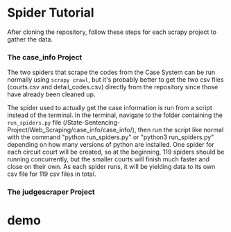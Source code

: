# Spider Tutorial

After cloning the repository, follow these steps for each scrapy project to gather the data.

### The case_info Project

The two spiders that scrape the codes from the Case System can be run normally using `scrapy crawl`, but it's probably better to get the two csv files (courts.csv and detail_codes.csv) directly from the repository since those have already been cleaned up.

The spider used to actually get the case information is run from a script instead of the terminal. In the terminal, navigate to the folder containing the `run_spiders.py` file (/State-Sentencing-Project/Web_Scraping/case_info/case_info/), then run the script like normal with the command "python run_spiders.py" or "python3 run_spiders.py" depending on how many versions of python are installed. One spider for each circuit court will be created, so at the beginning, 119 spiders should be running concurrently, but the smaller courts will finish much faster and close on their own. As each spider runs, it will be yielding data to its own csv file for 119 csv files in total.

### The judgescraper Project


# demo